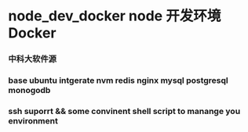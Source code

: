 # node_dev_docker node 开发环境Docker
### 中科大软件源
### base ubuntu intgerate nvm redis nginx mysql postgresql monogodb

### ssh suporrt && some convinent shell script to manange you environment
